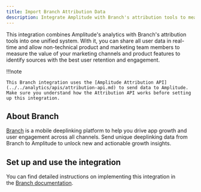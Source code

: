 ```yaml
---
title: Import Branch Attribution Data
description: Integrate Amplitude with Branch's attribution tools to measure the value of your marketing channels and product features to identify sources with the best user retention and engagement.
---
```


This integration combines Amplitude's analytics with Branch's attribution tools into one unified system. With it, you can share all user data in real-time and allow non-technical product and marketing team members to measure the value of your marketing channels and product features to identify sources with the best user retention and engagement.

!!!note

    This Branch integration uses the [Amplitude Attribution API](../../analytics/apis/attribution-api.md) to send data to Amplitude. Make sure you understand how the Attribution API works before setting up this integration.

## About Branch

[Branch](https://branch.io/) is a mobile deeplinking platform to help you drive app growth and user engagement across all channels. Send unique deeplinking data from Branch to Amplitude to unlock new and actionable growth insights. 

## Set up and use the integration

You can find detailed instructions on implementing this integration in the [Branch documentation](https://help.branch.io/using-branch/docs/data-integration-implementation-guide#5-pass-idmetadata-to-branch-partner-specific).